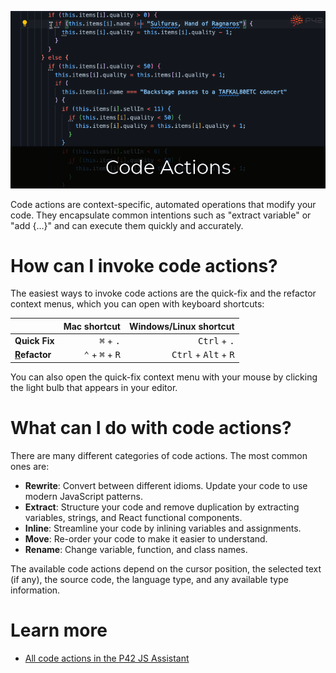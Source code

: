 <p align="center">
  <img src="code-actions-header.gif" alt="Quick-fix context menu with code actions" />
</p>

Code actions are context-specific, automated operations that modify your code. They encapsulate common intentions such as "extract variable" or "add {…}" and can execute them quickly and accurately.

# How can I invoke code actions?
The easiest ways to invoke code actions are the quick-fix and the refactor context menus, which you can open with keyboard shortcuts:

| | Mac shortcut | Windows/Linux shortcut |
| :-- | --: | --: |
| **Quick Fix** | <kbd>⌘</kbd> + <kbd>.</kbd> | <kbd>Ctrl</kbd> + <kbd>.</kbd> |
| **<ins>R</ins>efactor** |  <kbd>⌃</kbd> + <kbd>⌘</kbd> + <kbd>R</kbd> | <kbd>Ctrl</kbd> + <kbd>Alt</kbd> + <kbd>R</kbd> |

You can also open the quick-fix context menu with your mouse by clicking the light bulb that appears in your editor.

# What can I do with code actions?
There are many different categories of code actions. The most common ones are:

* **Rewrite**: Convert between different idioms. Update your code to use modern JavaScript patterns.
* **Extract**: Structure your code and remove duplication by extracting variables, strings, and React functional components.
* **Inline**: Streamline your code by inlining variables and assignments.
* **Move**: Re-order your code to make it easier to understand.
* **Rename**: Change variable, function, and class names.

The available code actions depend on the cursor position, the selected text (if any), the source code, the language type, and any available type information.

# Learn more
* [All code actions in the P42 JS Assistant](https://p42.ai/documentation/code-assist)